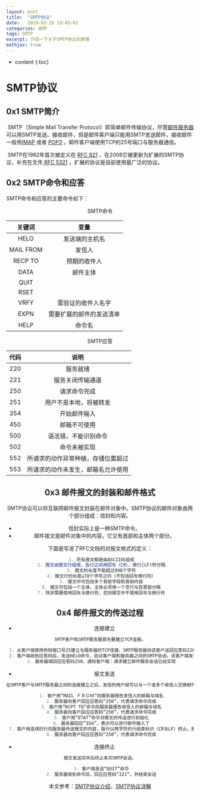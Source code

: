 ```yaml
---
layout: post
title:  "SMTP协议"
date:   2019-02-26 19:45:01
categories: 邮件
tags: SMTP 
excerpt: 介绍一下关于SMTP协议的原理
mathjax: true
---
```

* content
{:toc}

# SMTP协议

## 0x1 SMTP简介

​	SMTP（Simple Mail Transfer Protocol）即简单邮件传输协议，尽管[邮件服务器](https://www.baidu.com/s?wd=%E9%82%AE%E4%BB%B6%E6%9C%8D%E5%8A%A1%E5%99%A8&tn=24004469_oem_dg&rsv_dl=gh_pl_sl_csd)可以用SMTP发送、接收邮件，但是邮件客户端只能用SMTP发送邮件，接收邮件一般用[IMAP](https://en.wikipedia.org/wiki/Internet_Message_Access_Protocol) 或者 [POP3](https://en.wikipedia.org/wiki/Post_Office_Protocol) 。邮件客户端使用TCP的25号端口与服务器通信。

​	SMTP在1982年首次被定义在 [ RFC 821](https://tools.ietf.org/html/rfc821) ，在2008它被更新为扩展的SMTP协议，补充在文件[ RFC 5321](https://tools.ietf.org/html/rfc5321) ，扩展的协议是目前使用最广泛的协议。

## 0x2 SMTP命令和应答

SMTP命令和应答的主要命令如下：

<center>SMTP命令<center>

|  关键词   |           变量           |
| :-------: | :----------------------: |
|   HELO    |      发送端的主机名      |
| MAIL FROM |          发信人          |
|  RECP TO  |       预期的收件人       |
|   DATA    |         邮件主体         |
|   QUIT    |                          |
|   RSET    |                          |
|   VRFY    |    需验证的收件人名字    |
|   EXPN    | 需要扩展的邮件的发送清单 |
|   HELP    |          命令名          |

<center>SMTP应答<center>

| 代码 |                说明                |
| :--: | :--------------------------------: |
| 220  |              服务就绪              |
| 221  |          服务关闭传输通道          |
| 250  |            请求命令完成            |
| 251  |       用户不是本地，将被转发       |
| 354  |            开始邮件输入            |
| 450  |            邮箱不可使用            |
| 500  |        语法错，不能识别命令        |
| 502  |            命令未被实现            |
| 552  | 所请求的动作异常种植，存储位置超过 |
| 553  | 所请求的动作未发生，邮箱名允许使用 |

## 0x3 邮件报文的封装和邮件格式

SMTP协议可以将互联网邮件报文封装在邮件对象中。SMTP协议的邮件对象由两个部分组成：信封和内容。

- 信封实际上是一种SMTP命令。
- 邮件报文是邮件对象中的内容，它又有首部和主体两个部分。 

下面是写进了RFC文档的对报文格式的定义：

```js
 1. 所有报文都是由ASCII码组成
 2. 报文由报文行组成，各行之间用回车（CR）、换行(LF)符分隔
 3. 报文的长度不能超过998个字符
 4. 报文行的长度≤78个字符之内（不包括回车换行符）
 5. 报文中可包括多个首部字段和首部内容
 6. 报文可包括一个主体，主体必须用一个空行与其首部分隔
 7. 除非需要使用回车与换行符，否则报文中不使用回车与换行符
```

## 0x4 邮件报文的传送过程

- 连接建立

```js
SMTP客户和SMTP服务器首先要建立TCP连接。

 1. 从客户端使用熟知端口号25建立与服务器的TCP连接，SMTP服务器向该客户送回应答码220，并且还为客户端提供了服务器的域名
 2. 客户端收到应答码后，发送HELO命令，启动客户端和服务器之间的SMTP会话。该客户端发送的HELO用来向服务器提供客户端的标识信息
 3. 服务器端回应应答码250，通知客户端：请求建立邮件服务会话已经实现
```

- 报文发送

```js
在SMTP客户与SMTP服务器之间的连接建立之后，发信的用户就可以与一个或多个收信人交换邮件报文了。

 1. 客户用“MAIL ＦＲＯＭ”向服务器报告发信人的邮箱与域名
 2. 服务器向客户回应应答码“250”，代表请求命令完成
 3. 客户用“RCPT TO”命令向服务器报告收信人的邮箱与域名
 4. 服务器向客户回应应答码“250”，代表请求命令完成
 5. 客户用“DTAT”命令对报文的传送进行初始化
 6. 服务器回应“354”，表示可以进行邮件输入了
 7. 客户用连续的行向服务器传送报文的内容，每行以两字符的行结束标识（CR与LF）终止。报文以只有一个“.”的行结束
 8. 服务器向客户回应应答码“250”，代表请求命令完成
```

- 连接终止

```js
报文发送完毕后终止本次SMTP会话。

 1. 客户端发送“QUIT”命令
 2. 服务器收到命令后，回应应答码“221”，并结束会话
```

本文参考：[SMTP协议介绍](https://blog.csdn.net/qq_35644234/article/details/68961603)，[SMTP协议详解](https://blog.csdn.net/sinat_36219858/article/details/71069515)